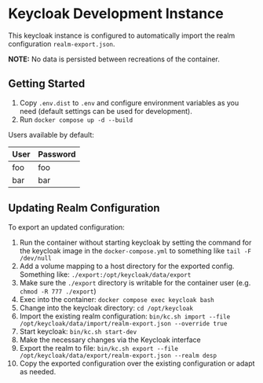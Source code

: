 # Keycloak Development Instance

This keycloak instance is configured to automatically import the realm configuration `realm-export.json`.

**NOTE:** No data is persisted between recreations of the container.

## Getting Started

1. Copy `.env.dist` to `.env` and configure environment variables as you need (default settings can be used for development).
2. Run `docker compose up -d --build`

Users available by default:

| User     | Password |
|----------|----------|
| foo      | foo      |
| bar      | bar      |

## Updating Realm Configuration

To export an updated configuration:

1. Run the container without starting keycloak by setting the command for the keycloak image in the `docker-compose.yml`
   to something like `tail -F /dev/null`
2. Add a volume mapping to a host directory for the exported config. Something
   like: `./export:/opt/keycloak/data/export`
3. Make sure the `./export` directory is writable for the container user (e.g. `chmod -R 777 ./export`)
4. Exec into the container: `docker compose exec keycloak bash`
5. Change into the keycloak directory: `cd /opt/keycloak`
6. Import the existing realm
   configuration: `bin/kc.sh import --file /opt/keycloak/data/import/realm-export.json --override true`
7. Start keycloak: `bin/kc.sh start-dev`
8. Make the necessary changes via the Keycloak interface
9. Export the realm to file: `bin/kc.sh export --file /opt/keycloak/data/export/realm-export.json --realm desp`
10. Copy the exported configuration over the existing configuration or adapt as needed.
